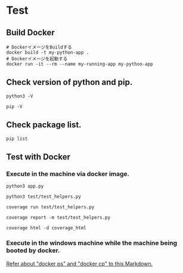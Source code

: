 # Test

## Build Docker

```dosbatch
# DockerイメージをBuildする
docker build -t my-python-app .
# Dockerイメージを起動する
docker run -it --rm --name my-running-app my-python-app
```

## Check version of python and pip.
```shell
python3 -V
```

```shell
pip -V
```

## Check package list.
```shell
pip list
```

## Test with Docker

### Execute in the machine via docker image.

```shell
python3 app.py
```

```shell
python3 test/test_helpers.py
```

```shell
coverage run test/test_helpers.py
```

```shell
coverage report -m test/test_helpers.py
```

```shell
coverage html -d coverage_html
```

### Execute in the windows machine while the machine being booted by docker.

[Refer about "docker ps" and "docker cp" to this Markdown.](../README.md)
